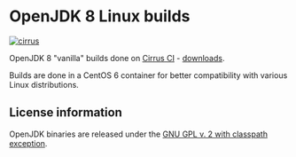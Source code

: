 OpenJDK 8 Linux builds
======================

[![cirrus](https://api.cirrus-ci.com/github/ojdkbuild/contrib_jdk8u-ci.svg?branch=jdk8u292-b10)](https://cirrus-ci.com/github/ojdkbuild/contrib_jdk8u-ci)

OpenJDK 8 "vanilla" builds done on [Cirrus CI](https://cirrus-ci.org/) - [downloads](https://github.com/ojdkbuild/contrib_jdk8u-ci/releases).

Builds are done in a CentOS 6 container for better compatibility with various Linux distributions.

License information
-------------------

OpenJDK binaries are released under the [GNU GPL v. 2 with classpath exception](https://github.com/ojdkbuild/contrib_jdk8u-ci/blob/master/LICENSE).

